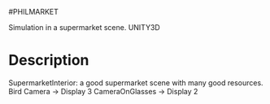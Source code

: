 #PHILMARKET

Simulation in a supermarket scene.
UNITY3D

# Description
SupermarketInterior: a good supermarket scene with many good resources.
Bird Camera -> Display 3
CameraOnGlasses -> Display 2
